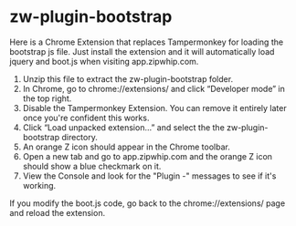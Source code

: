 # zw-plugin-bootstrap

Here is a Chrome Extension that replaces Tampermonkey for loading the bootstrap js file. Just install the extension and it will automatically load jquery and boot.js when visiting app.zipwhip.com. 

1. Unzip this file to extract the zw-plugin-bootstrap folder.
2. In Chrome, go to chrome://extensions/ and click “Developer mode” in the top right.
3. Disable the Tampermonkey Extension. You can remove it entirely later once you're confident this works.
4. Click “Load unpacked extension…” and select the the zw-plugin-bootstrap directory. 
5. An orange Z icon should appear in the Chrome toolbar.
6. Open a new tab and go to app.zipwhip.com and the orange Z icon should show a blue checkmark on it.
7. View the Console and look for the "Plugin -" messages to see if it's working.

If you modify the boot.js code, go back to the chrome://extensions/ page and reload the extension.